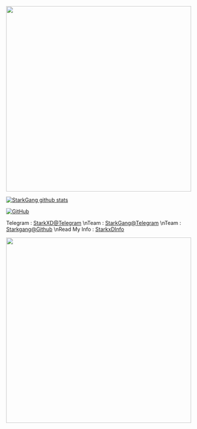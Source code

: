 <img align='centre' src='https://64.media.tumblr.com/a5fe255695dea8a5b8705d1f2009ca55/tumblr_n5hho4IUAe1r922azo1_r1_500.gif' width='500"'>

[![StarkGang github stats](https://github-readme-stats.vercel.app/api?username=StarkGang)](https://github.com/Starkgang)

[![GitHub](https://img.shields.io/badge/dynamic/json?logo=github&label=GitHub+Followers&labelColor=282c34&color=181717&query=%24.data.totalSubs&url=https%3A%2F%2Fapi.spencerwoo.com%2Fsubstats%2F%3Fsource%3Dgithub%26queryKey%3DStarkgang&longCache=true)](https://github.com/Starkgang)

Telegram : [StarkXD@Telegram](t.me/starkxD)
\nTeam : [StarkGang@Telegram](t.me/Starkgang) 
\nTeam : [Starkgang@Github](https://github.com/StarkGang)
\nRead My Info : [StarkxDInfo](t.me/StarkxDInfo)

<img align='centre' src='https://telegra.ph/file/db0b776a5934a9b9aed48.jpg' width='500"'>
